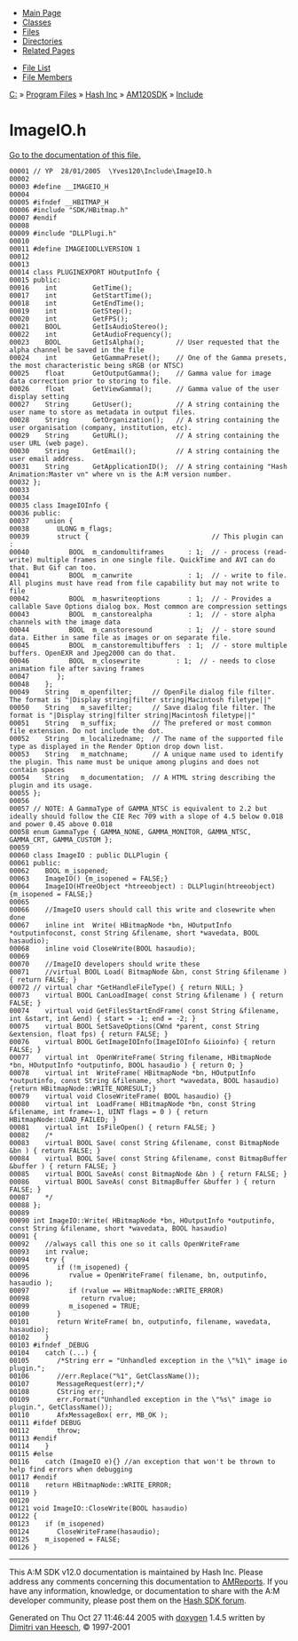<div class="tabs">

- [Main Page](index.md)
- [Classes](annotated.md)
- <span id="current">[Files](files.md)</span>
- [Directories](dirs.md)
- [Related Pages](pages.md)

</div>

<div class="tabs">

- [File List](files.md)
- [File Members](globals.md)

</div>

<div class="nav">

<a href="dir_C_3A_2F.md" class="el">C:</a> » <a href="dir_C_3A_2FProgram_20Files_2F.md" class="el">Program Files</a> » <a href="dir_C_3A_2FProgram_20Files_2FHash_20Inc_2F.md" class="el">Hash Inc</a> » <a href="dir_C_3A_2FProgram_20Files_2FHash_20Inc_2FAM120SDK_2F.md" class="el">AM120SDK</a> » <a href="dir_C_3A_2FProgram_20Files_2FHash_20Inc_2FAM120SDK_2FInclude_2F.md" class="el">Include</a>

</div>

# ImageIO.h

[Go to the documentation of this file.](ImageIO_8h.md)

<div class="fragment">

``` fragment
00001 // YP  28/01/2005  \Yves120\Include\ImageIO.h
00002 
00003 #define __IMAGEIO_H
00004 
00005 #ifndef __HBITMAP_H
00006 #include "SDK/HBitmap.h"
00007 #endif
00008 
00009 #include "DLLPlugi.h"
00010 
00011 #define IMAGEIODLLVERSION 1
00012 
00013 
00014 class PLUGINEXPORT HOutputInfo {
00015 public:
00016    int         GetTime();
00017    int         GetStartTime();
00018    int         GetEndTime();
00019    int         GetStep();
00020    int         GetFPS();
00021    BOOL        GetIsAudioStereo();
00022    int         GetAudioFrequency();
00023    BOOL        GetIsAlpha();        // User requested that the alpha channel be saved in the file
00024    int         GetGammaPreset();    // One of the Gamma presets, the most characteristic being sRGB (or NTSC)
00025    float       GetOutputGamma();    // Gamma value for image data correction prior to storing to file.
00026    float       GetViewGamma();      // Gamma value of the user display setting
00027    String      GetUser();           // A string containing the user name to store as metadata in output files.
00028    String      GetOrganization();   // A string containing the user organisation (company, institution, etc).
00029    String      GetURL();            // A string containing the user URL (web page).
00030    String      GetEmail();          // A string containing the user email address.
00031    String      GetApplicationID();  // A string containing "Hash Animation:Master vn" where vn is the A:M version number.
00032 };
00033 
00034 
00035 class ImageIOInfo {
00036 public:
00037    union {
00038       ULONG m_flags;
00039       struct {                               // This plugin can :
00040          BOOL  m_candomultiframes      : 1;  // - process (read-write) multiple frames in one single file. QuickTime and AVI can do that. But Gif can too.
00041          BOOL  m_canwrite              : 1;  // - write to file. All plugins must have read from file capability but may not write to file
00042          BOOL  m_haswriteoptions       : 1;  // - Provides a callable Save Options dialog box. Most common are compression settings
00043          BOOL  m_canstorealpha         : 1;  // - store alpha channels with the image data
00044          BOOL  m_canstoresound         : 1;  // - store sound data. Either in same file as images or on separate file.
00045          BOOL  m_canstoremultibuffers  : 1;  // - store multiple buffers. OpenEXR and Jpeg2000 can do that.
00046          BOOL  m_closewrite         : 1;  // - needs to close animation file after saving frames
00047       };
00048    };
00049    String   m_openfilter;     // OpenFile dialog file filter. The format is "|Display string|filter string|Macintosh filetype||"
00050    String   m_savefilter;     // Save dialog file filter. The format is "|Display string|filter string|Macintosh filetype||"
00051    String   m_suffix;         // The prefered or most common file extension. Do not include the dot.
00052    String   m_localizedname;  // The name of the supported file type as displayed in the Render Option drop down list.
00053    String   m_matchname;      // A unique name used to identify the plugin. This name must be unique among plugins and does not contain spaces
00054    String   m_documentation;  // A HTML string describing the plugin and its usage.
00055 };
00056 
00057 // NOTE: A GammaType of GAMMA_NTSC is equivalent to 2.2 but ideally should follow the CIE Rec 709 with a slope of 4.5 below 0.018 and power 0.45 above 0.018
00058 enum GammaType { GAMMA_NONE, GAMMA_MONITOR, GAMMA_NTSC, GAMMA_CRT, GAMMA_CUSTOM };
00059 
00060 class ImageIO : public DLLPlugin {
00061 public:
00062    BOOL m_isopened;
00063    ImageIO() {m_isopened = FALSE;}
00064    ImageIO(HTreeObject *htreeobject) : DLLPlugin(htreeobject) {m_isopened = FALSE;}
00065    
00066    //ImageIO users should call this write and closewrite when done
00067    inline int  Write( HBitmapNode *bn, HOutputInfo *outputinfoconst, const String &filename, short *wavedata, BOOL hasaudio);
00068    inline void CloseWrite(BOOL hasaudio);
00069 
00070    //ImageIO developers should write these
00071    //virtual BOOL Load( BitmapNode &bn, const String &filename ) { return FALSE; }
00072 // virtual char *GetHandleFileType() { return NULL; }
00073    virtual BOOL CanLoadImage( const String &filename ) { return FALSE; }
00074    virtual void GetFilesStartEndFrame( const String &filename, int &start, int &end) { start = -1; end = -2; }
00075    virtual BOOL SetSaveOptions(CWnd *parent, const String &extension, float fps) { return FALSE; }
00076    virtual BOOL GetImageIOInfo(ImageIOInfo &iioinfo) { return FALSE; }
00077    virtual int  OpenWriteFrame( String filename, HBitmapNode *bn, HOutputInfo *outputinfo, BOOL hasaudio ) { return 0; }
00078    virtual int  WriteFrame( HBitmapNode *bn, HOutputInfo *outputinfo, const String &filename, short *wavedata, BOOL hasaudio) {return HBitmapNode::WRITE_NORESULT;}
00079    virtual void CloseWriteFrame( BOOL hasaudio) {}
00080    virtual int  LoadFrame( HBitmapNode *bn, const String &filename, int frame=-1, UINT flags = 0 ) { return HBitmapNode::LOAD_FAILED; }
00081    virtual int  IsFileOpen() { return FALSE; }
00082    /*
00083    virtual BOOL Save( const String &filename, const BitmapNode &bn ) { return FALSE; }
00084    virtual BOOL Save( const String &filename, const BitmapBuffer &buffer ) { return FALSE; }
00085    virtual BOOL SaveAs( const BitmapNode &bn ) { return FALSE; }
00086    virtual BOOL SaveAs( const BitmapBuffer &buffer ) { return FALSE; }
00087    */
00088 };
00089 
00090 int ImageIO::Write( HBitmapNode *bn, HOutputInfo *outputinfo, const String &filename, short *wavedata, BOOL hasaudio)
00091 {
00092    //always call this one so it calls OpenWriteFrame
00093    int rvalue;
00094    try {
00095       if (!m_isopened) {
00096          rvalue = OpenWriteFrame( filename, bn, outputinfo, hasaudio );
00097          if (rvalue == HBitmapNode::WRITE_ERROR)
00098             return rvalue;
00099          m_isopened = TRUE;
00100       }
00101       return WriteFrame( bn, outputinfo, filename, wavedata, hasaudio);
00102    }
00103 #ifndef _DEBUG
00104    catch (...) {
00105       /*String err = "Unhandled exception in the \"%1\" image io plugin.";
00106       //err.Replace("%1", GetClassName());
00107       MessageRequest(err);*/
00108       CString err;
00109       err.Format("Unhandled exception in the \"%s\" image io plugin.", GetClassName());
00110       AfxMessageBox( err, MB_OK );
00111 #ifdef DEBUG
00112       throw;
00113 #endif
00114    }
00115 #else
00116    catch (ImageIO e){} //an exception that won't be thrown to help find errors when debugging
00117 #endif
00118    return HBitmapNode::WRITE_ERROR;
00119 }
00120 
00121 void ImageIO::CloseWrite(BOOL hasaudio)
00122 {
00123    if (m_isopened)
00124       CloseWriteFrame(hasaudio);
00125    m_isopened = FALSE;
00126 }
```

</div>

------------------------------------------------------------------------

<span class="small">This A:M SDK v12.0 documentation is maintained by Hash Inc. Please address any comments concerning this documentation to [AMReports](http://www.hash.com/reports). If you have any information, knowledge, or documentation to share with the A:M developer community, please post them on the [Hash SDK forum](http://www.hash.com/forums/index.php?showforum=11).</span>

Generated on Thu Oct 27 11:46:44 2005 with [<span class="image placeholder" original-image-src="doxygen.png" original-image-title="" height="45" width="100" align="middle" border="0">doxygen</span>](http://www.doxygen.org/index.html) 1.4.5 written by [Dimitri van Heesch](mailto:dimitri@stack.nl), © 1997-2001
